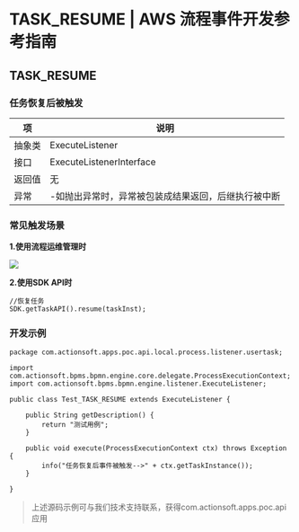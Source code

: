 # TASK_RESUME | AWS 流程事件开发参考指南

## TASK_RESUME

### 任务恢复后被触发

项 | 说明  
---|---  
抽象类 | ExecuteListener  
接口 | ExecuteListenerInterface  
返回值 | 无  
异常 | -如抛出异常时，异常被包装成结果返回，后继执行被中断  
  
### 常见触发场景

**1.使用流程运维管理时**

![](https://docs.awspaas.com/reference-guide/aws-paas-process-listener-reference-guide-vue/activity_event/5.png)

**2.使用SDK API时**
    
    
    //恢复任务
    SDK.getTaskAPI().resume(taskInst);
    

### 开发示例
    
    
    package com.actionsoft.apps.poc.api.local.process.listener.usertask;
    
    import com.actionsoft.bpms.bpmn.engine.core.delegate.ProcessExecutionContext;
    import com.actionsoft.bpms.bpmn.engine.listener.ExecuteListener;
    
    public class Test_TASK_RESUME extends ExecuteListener {
    
        public String getDescription() {
            return "测试用例";
        }
    
        public void execute(ProcessExecutionContext ctx) throws Exception {
            info("任务恢复后事件被触发-->" + ctx.getTaskInstance());
        }
    
    }
    

> 上述源码示例可与我们技术支持联系，获得com.actionsoft.apps.poc.api应用